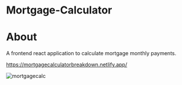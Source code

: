 # Mortgage-Calculator

# About 
A frontend react application to calculate mortgage monthly payments. 

https://mortgagecalculatorbreakdown.netlify.app/

![mortgagecalc](https://user-images.githubusercontent.com/61772510/220565832-66a0b32a-edbf-400b-8321-91c035d04986.gif)
